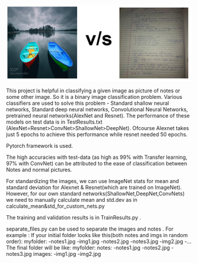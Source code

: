 
![Images v/s Notes](/images/img1.png)


This project is helpful in classifying a given image as picture of notes or some other image. So it is a binary image classification problem.
Various classifiers are used to solve this problem - Standard shallow neural networks, Standard deep neural networks, Convolutional Neural Networks, pretrained neural networks(AlexNet and Resnet).
The performance of these models on test data is in TestResults.txt (AlexNet=Resnet>ConvNet>ShallowNet>DeepNet). Ofcourse Alexnet takes just 5 epochs to achieve this performance while resnet needed 50 epochs.

Pytorch framework is used.


The high accuracies with test-data (as high as 99% with Transfer learning, 97% with ConvNet) can be attributed to the ease of classification between Notes and normal pictures.

For standardizing the images, we can use ImageNet stats for mean and standard deviation for Alexnet & Resnet(which are trained on ImageNet). However, for our own standard networks(ShallowNet,DeepNet,ConvNets) we need to manually calculate mean and std.dev as in calculate_mean&std_for_custom_nets.py

The training and validation results is in TrainResults.py .

separate_files.py can be used to separate the images and notes .
For example : If your initial folder looks like this(both notes and imgs in random order):
   myfolder:
           -notes1.jpg
           -img1.jpg
           -notes2.jpg
           -notes3.jpg
           -img2.jpg
           -...
   The final folder will be like:
   myfolder:
       notes:
           -notes1.jpg
           -notes2.jpg
           -notes3.jpg
       images:
           -img1.jpg
           -img2.jpg
